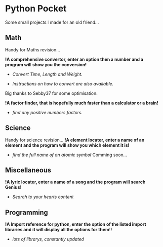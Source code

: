 # Python Pocket
Some small projects I made for an old friend...

## Math
Handy for Maths revision...

**!A comprehensive convertor, enter an option then a number and a program will show you the conversion!**

- *Convert Time, Length and Weight.*

- *Instructions on how to convert are also available.*

Big thanks to Sebby37 for some optimisation.


**!A factor finder, that is hopefully much faster than a calculator or a brain!**

- *find any positive numbers factors.*


## Science
Handy for science revision...
**!A element locater, enter a name of an element and the program will show you which element it is!**

- *find the full name of an atomic symbol*
Comming soon...

## Miscellaneous

**!A lyric locater, enter a name of a song and the program will search Genius!**

- *Search to your hearts content*

## Programming

**!A Import reference for python, enter the option of the listed import libraries and it will display all the options for them!**!
- *lots of librarys, constantly updated*





